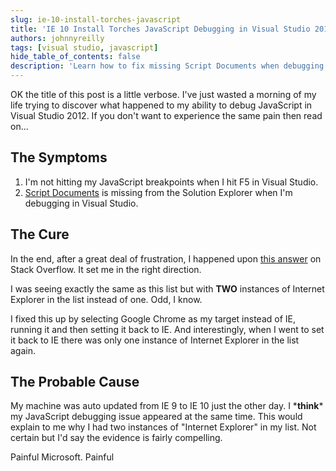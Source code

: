 ```yaml
---
slug: ie-10-install-torches-javascript
title: 'IE 10 Install Torches JavaScript Debugging in Visual Studio 2012 Through Auto Update (Probably)'
authors: johnnyreilly
tags: [visual studio, javascript]
hide_table_of_contents: false
description: 'Learn how to fix missing Script Documents when debugging JavaScript in Visual Studio 2012, likely caused by auto-updating from IE9 to IE10.'
---
```


OK the title of this post is a little verbose. I've just wasted a morning of my life trying to discover what happened to my ability to debug JavaScript in Visual Studio 2012. If you don't want to experience the same pain then read on...

<!--truncate-->

## The Symptoms

1. I'm not hitting my JavaScript breakpoints when I hit F5 in Visual Studio.
2. [Script Documents](http://msdn.microsoft.com/en-us/library/bb385621.aspx) is missing from the Solution Explorer when I'm debugging in Visual Studio.

## The Cure

In the end, after a great deal of frustration, I happened upon [this answer](http://stackoverflow.com/a/15908391/761388) on Stack Overflow. It set me in the right direction.

I was seeing exactly the same as this list but with **TWO** instances of Internet Explorer in the list instead of one. Odd, I know.

I fixed this up by selecting Google Chrome as my target instead of IE, running it and then setting it back to IE. And interestingly, when I went to set it back to IE there was only one instance of Internet Explorer in the list again.

## The Probable Cause

My machine was auto updated from IE 9 to IE 10 just the other day. I \***think**\* my JavaScript debugging issue appeared at the same time. This would explain to me why I had two instances of "Internet Explorer" in my list. Not certain but I'd say the evidence is fairly compelling.

Painful Microsoft. Painful
